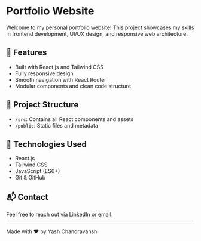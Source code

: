 # Portfolio Website

Welcome to my personal portfolio website! This project showcases my skills in frontend development, UI/UX design, and responsive web architecture.

## 🚀 Features

- Built with React.js and Tailwind CSS
- Fully responsive design
- Smooth navigation with React Router
- Modular components and clean code structure

## 📁 Project Structure

- `/src`: Contains all React components and assets
- `/public`: Static files and metadata

## 🧠 Technologies Used

- React.js
- Tailwind CSS
- JavaScript (ES6+)
- Git & GitHub


## 📬 Contact

Feel free to reach out via [LinkedIn](https://linkedin.com/in/yash-chandravanshi7) or [email](yash0111chandravanshi@gmail.com).

---

Made with ❤️ by Yash Chandravanshi
